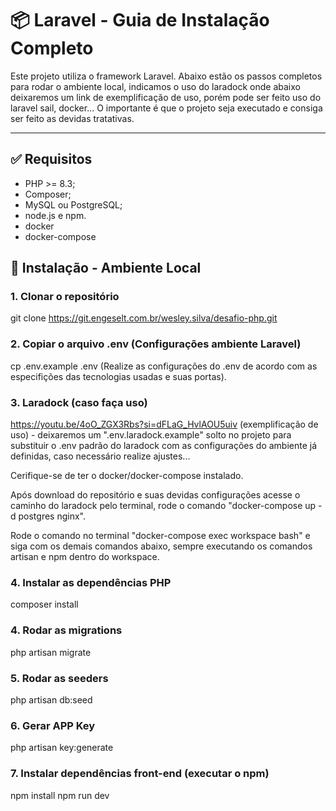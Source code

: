 # 📦 Laravel - Guia de Instalação Completo

Este projeto utiliza o framework Laravel. Abaixo estão os passos completos para rodar o ambiente local, indicamos o uso do laradock onde abaixo deixaremos um link de exemplificação de uso, porém pode ser feito uso do laravel sail, docker... O importante é que o projeto seja executado e consiga ser feito as devidas tratativas.

---

## ✅ Requisitos

- PHP >= 8.3;
- Composer;
- MySQL ou PostgreSQL;
- node.js e npm.
- docker
- docker-compose

## 🚀 Instalação - Ambiente Local

### 1. Clonar o repositório

git clone https://git.engeselt.com.br/wesley.silva/desafio-php.git

### 2. Copiar o arquivo .env (Configurações ambiente Laravel)

cp .env.example .env (Realize as configurações do .env de acordo com as especifições das tecnologias usadas e suas portas).

### 3. Laradock (caso faça uso)

https://youtu.be/4oO_ZGX3Rbs?si=dFLaG_HvlAOU5uiv (exemplificação de uso) - deixaremos um ".env.laradock.example" solto no projeto para substituir o .env padrão do laradock com as configurações do ambiente já definidas, caso necessário realize ajustes...

Cerifique-se de ter o docker/docker-compose instalado.

Após download do repositório e suas devidas configurações acesse o caminho do laradock pelo terminal, rode o comando "docker-compose up -d postgres nginx".

Rode o comando no terminal "docker-compose exec workspace bash" e siga com os demais comandos abaixo, sempre executando os comandos artisan e npm dentro do workspace.

### 4. Instalar as dependências PHP

composer install

### 4. Rodar as migrations

php artisan migrate

### 5. Rodar as seeders

php artisan db:seed

### 6. Gerar APP Key

php artisan key:generate

### 7. Instalar dependências front-end (executar o npm)

npm install
npm run dev

